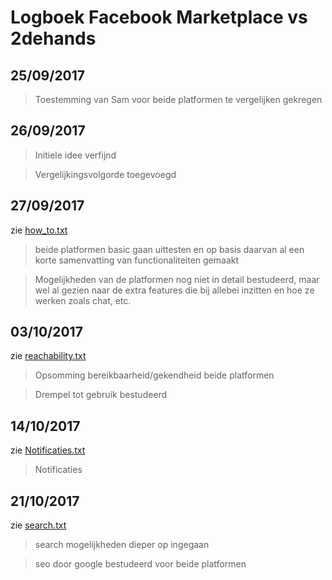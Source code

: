 # Logboek Facebook Marketplace vs 2dehands

## 25/09/2017

> Toestemming van Sam voor beide platformen te vergelijken gekregen

## 26/09/2017

> Initiele idee verfijnd

> Vergelijkingsvolgorde toegevoegd

## 27/09/2017

zie [how_to.txt](https://github.com/RobLui/web_research/blob/master/vergelijkende_studie/txtfiles/how_to.txt)

> beide platformen basic gaan uittesten en op basis daarvan al een korte samenvatting van functionaliteiten gemaakt

> Mogelijkheden van de platformen nog niet in detail bestudeerd, maar wel al gezien naar de extra features die bij allebei inzitten en hoe ze werken zoals chat, etc.

## 03/10/2017

zie [reachability.txt](https://github.com/RobLui/web_research/blob/master/vergelijkende_studie/txtfiles/reachability.txt)

> Opsomming bereikbaarheid/gekendheid beide platformen

> Drempel tot gebruik bestudeerd

## 14/10/2017

zie [Notificaties.txt](https://github.com/RobLui/web_research/blob/master/vergelijkende_studie/txtfiles/notificaties.txt)

> Notificaties

## 21/10/2017

zie [search.txt](https://github.com/RobLui/web_research/blob/master/vergelijkende_studie/txtfiles/search.txt)

> search mogelijkheden dieper op ingegaan

> seo door google bestudeerd voor beide platformen
